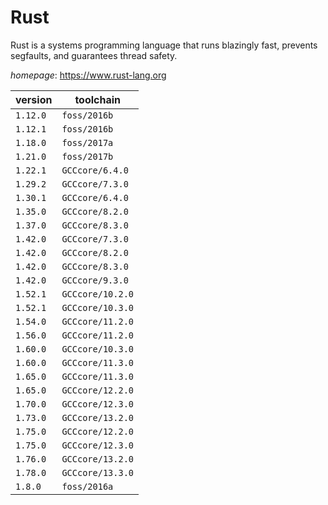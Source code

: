 # Rust

Rust is a systems programming language that runs blazingly fast, prevents segfaults,  and guarantees thread safety.

*homepage*: <https://www.rust-lang.org>

version | toolchain
--------|----------
``1.12.0`` | ``foss/2016b``
``1.12.1`` | ``foss/2016b``
``1.18.0`` | ``foss/2017a``
``1.21.0`` | ``foss/2017b``
``1.22.1`` | ``GCCcore/6.4.0``
``1.29.2`` | ``GCCcore/7.3.0``
``1.30.1`` | ``GCCcore/6.4.0``
``1.35.0`` | ``GCCcore/8.2.0``
``1.37.0`` | ``GCCcore/8.3.0``
``1.42.0`` | ``GCCcore/7.3.0``
``1.42.0`` | ``GCCcore/8.2.0``
``1.42.0`` | ``GCCcore/8.3.0``
``1.42.0`` | ``GCCcore/9.3.0``
``1.52.1`` | ``GCCcore/10.2.0``
``1.52.1`` | ``GCCcore/10.3.0``
``1.54.0`` | ``GCCcore/11.2.0``
``1.56.0`` | ``GCCcore/11.2.0``
``1.60.0`` | ``GCCcore/10.3.0``
``1.60.0`` | ``GCCcore/11.3.0``
``1.65.0`` | ``GCCcore/11.3.0``
``1.65.0`` | ``GCCcore/12.2.0``
``1.70.0`` | ``GCCcore/12.3.0``
``1.73.0`` | ``GCCcore/13.2.0``
``1.75.0`` | ``GCCcore/12.2.0``
``1.75.0`` | ``GCCcore/12.3.0``
``1.76.0`` | ``GCCcore/13.2.0``
``1.78.0`` | ``GCCcore/13.3.0``
``1.8.0`` | ``foss/2016a``
